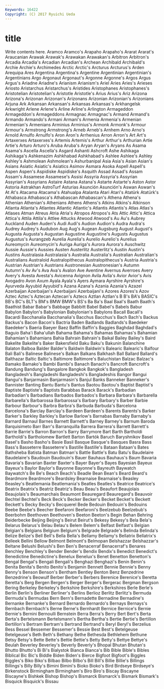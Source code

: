 ```yaml
---
Keywords: 16422 
Copyright: (C) 2017 Ryuichi Ueda
---
```


# title

Write contents here.
Aramco
Aramco's Arapaho Arapaho's Ararat Ararat's Araucanian Arawak Arawak's Arawakan Arawakan's
Arbitron Arbitron's Arcadia Arcadia's Arcadian Arcadian's Archean Archibald Archibald's Archie
Archie's Archimedes Arctic Arctic's Arcturus Arcturus's Arden Arequipa Ares Argentina
Argentina's Argentine Argentinian Argentinian's Argentinians Argo Argonaut Argonaut's Argonne Argonne's
Argos Argus Argus's Ariadne Ariadne's Arianism Arianism's Ariel Aries Aries's
Arieses Ariosto Aristarchus Aristarchus's Aristides Aristophanes Aristophanes's Aristotelian Aristotelian's Aristotle
Aristotle's Arius Arius's Ariz Arizona Arizona's Arizonan Arizonan's Arizonans Arizonian
Arizonian's Arizonians Arjuna Ark Arkansan Arkansan's Arkansas Arkansas's Arkhangelsk Arkwright
Arlene Arlene's Arline Arline's Arlington Armageddon Armageddon's Armageddons Armagnac Armagnac's
Armand Armand's Armando Armando's Armani Armani's Armenia Armenia's Armenian Armenian's
Armenians Arminius Arminius's Armonk Armonk's Armour Armour's Armstrong Armstrong's Arneb
Arneb's Arnhem Arno Arno's Arnold Arnulfo Arnulfo's Aron Aron's Arrhenius
Arron Arron's Art Art's Artaxerxes Artaxerxes's Artemis Artemis's Arthur Arthur's
Arthurian Artie Artie's Arturo Arturo's Aruba Aruba's Aryan Aryan's Aryans
As Asama Asama's Ascella Ascella's Asgard Ashanti Ashcroft Ashe Ashikaga
Ashikaga's Ashkenazim Ashkhabad Ashkhabad's Ashlee Ashlee's Ashley Ashley's Ashmolean Ashmolean's
Ashurbanipal Asia Asia's Asian Asian's Asians Asiatic Asiatic's Asiatics Asimov
Asmara Asoka Aspell Aspell's Aspen Aspen's Aspidiske Aspidiske's Asquith Assad
Assad's Assam Assam's Assamese Assamese's Assisi Assyria Assyria's Assyrian Assyrian's
Assyrians Astaire Astana Astana's Astarte Astarte's Aston Astor Astoria Astrakhan
AstroTurf Asturias Asunción Asunción's Aswan Aswan's At At's Atacama Atacama's
Atahualpa Atalanta Atari Atari's Atatürk Atatürk's Athabasca Athabasca's Athabascan Athabascan's
Athena Athena's Athenian Athenian's Athenians Athens Athens's Atkins Atkins's Atkinson
Atlanta Atlanta's Atlantes Atlantic Atlantic's Atlantis Atlantis's Atlas Atlas's Atlases
Atman Atreus Atria Atria's Atropos Atropos's Ats Attic Attic's Attica
Attica's Attila Attila's Attlee Attucks Atwood Atwood's Au Au's Aubrey
Auckland Auden Auden's Audi Audi's Audion Audion's Audra Audra's Audrey
Audrey's Audubon Aug Aug's Augean Augsburg August August's Augusta Augusta's
Augustan Augustine Augustine's Augusts Augustus Augustus's Aurangzeb Aurelia Aurelia's Aurelio
Aurelio's Aurelius Aureomycin Aureomycin's Auriga Auriga's Aurora Aurora's Auschwitz Aussie
Aussie's Aussies Austen Austerlitz Austerlitz's Austin Austin's Austins Australasia Australasia's
Australia Australia's Australian Australian's Australians Australoid Australopithecus Australopithecus's Austria Austria's
Austrian Austrian's Austrians Austronesian Austronesian's Autumn Autumn's Av Av's Ava
Ava's Avalon Ave Aventine Avernus Averroes Avery Avery's Avesta Avesta's
Avicenna Avignon Avila Avila's Avior Avior's Avis Avogadro Avon Axum
Ayala Ayala's Ayers Aymara Ayrshire Ayrshire's Ayurveda Ayyubid Ayyubid's Azana
Azana's Azania Azania's Azazel Azerbaijan Azerbaijan's Azerbaijani Azerbaijani's Azores Azores's
Azov Aztec Aztec's Aztecan Aztecan's Aztecs Aztlan Aztlan's B B's
BA's BASIC's BB's BC's BLT's BM's BMW BMW's BS's Ba
Ba's Baal Baal's Baath Baath's Baathist Babar Babar's Babbage Babbitt
Babel Babel's Babels Babur Babylon Babylon's Babylonian Babylonian's Babylons Bacall
Bacall's Bacardi Bacchanalia Bacchanalia's Bacchus Bacchus's Bach Bach's Backus Backus's
Bacon Bacon's Bactria Baden Badlands Badlands's Baedeker Baedeker's Baeria Baeyer
Baez Baffin Baffin's Baggies Baghdad Baghdad's Baguio Baha'i Baha'ullah Bahama
Bahama's Bahamas Bahamas's Bahamian Bahamian's Bahamians Bahia Bahrain Bahrain's Baikal
Bailey Bailey's Baird Bakelite Bakelite's Baker Bakersfield Baku Baku's Bakunin
Balanchine Balaton Balboa Balder Balder's Baldwin Baldwin's Balearic Balearic's Balfour
Bali Bali's Balinese Balinese's Balkan Balkans Balkhash Ball Ballard Ballard's
Balthazar Baltic Baltic's Baltimore Baltimore's Baluchistan Balzac Balzac's Bamako Bamako's
Bambi Bambi's Banach Banach's Bancroft Bancroft's Bandung Bandung's Bangalore Bangkok
Bangkok's Bangladesh Bangladesh's Bangladeshi Bangladeshi's Bangladeshis Bangor Bangui Bangui's Banjarmasin
Banjarmasin's Banjul Banks Banneker Banneker's Bannister Banting Bantu Bantu's Bantus
Baotou Baotou's Baptist Baptist's Baptiste Baptiste's Baptists Barabbas Barack Barack's
Barbadian Barbadian's Barbadians Barbados Barbados's Barbara Barbara's Barbarella Barbarella's Barbarossa
Barbarossa's Barbary Barbary's Barber Barbie Barbour Barbour's Barbra Barbra's Barbuda
Barbuda's Barcelona Barcelona's Barclay Barclay's Bardeen Bardeen's Barents Barents's Barker
Barker's Barkley Barkley's Barlow Barlow's Barnabas Barnaby Barnaby's Barnard Barnaul
Barnes Barnett Barnett's Barney Barney's Barnum Baroda Barquisimeto Barr Barr's
Barranquilla Barrera Barrera's Barrett Barrett's Barrie Barrie's Barron Barron's Barry
Barrymore Bart Barth Bartholdi Bartholdi's Bartholomew Bartlett Barton Bartók Baruch
Baryshnikov Basel Basel's Basho Basho's Basie Basil Basque Basque's Basques
Basra Bass Bass's Basseterre Basseterre's Bastille Bastille's Bataan Bataan's Bates
Bathsheba Batista Batman Batman's Battle Battle's Batu Batu's Baudelaire Baudelaire's
Baudouin Baudouin's Bauer Bauhaus Bauhaus's Baum Bavaria Bavaria's Bavarian Baxter
Baxter's Bayer Bayer's Bayes Bayesian Bayeux Bayeux's Baylor Baylor's Bayonne
Bayonne's Bayreuth Baywatch Baywatch's Be Be's Beach Beach's Beadle Bean
Bean's Beard Beard's Beardmore Beardmore's Beardsley Bearnaise Bearnaise's Beasley Beasley's
Beatlemania Beatlemania's Beatles Beatles's Beatrice Beatrice's Beatrix Beatrix's Beatriz Beatriz's
Beau Beau's Beaufort Beaujolais Beaujolais's Beaumarchais Beaumont Beauregard Beauregard's Beauvoir
Bechtel Bechtel's Beck Beck's Becker Becker's Becket Becket's Beckett Beckett's
Becky Becky's Becquerel Bede Bedouin Bedouin's Bedouins Beebe Beebe's Beecher
Beefaroni Beefaroni's Beelzebub Beelzebub's Beerbohm Beethoven Beethoven's Beeton Beeton's Begin
Behan Behring Beiderbecke Beijing Beijing's Beirut Beirut's Bekesy Bekesy's Bela
Bela's Belarus Belarus's Belau Belau's Belem Belem's Belfast Belfast's Belgian
Belgian's Belgians Belgium Belgium's Belgrade Belgrade's Belinda Belinda's Belize Belize's
Bell Bell's Bella Bella's Bellamy Bellamy's Bellatrix Bellatrix's Belleek Bellini
Bellow Belmont Belmont's Belmopan Belshazzar Belshazzar's Beltane Belushi Belushi's Ben
Ben's Benacerraf Benacerraf's Benares Benchley Benchley's Bender Bender's Bendix Bendix's
Benedict Benedict's Benedictine Benedictine's Benelux Benelux's Benet Benetton Benetton's Bengal
Bengal's Bengali Bengali's Benghazi Benghazi's Benin Benin's Benita Benita's Benito
Benito's Benjamin Bennett Bennie Bennie's Benny Benny's Benson Benson's Bentham
Bentley Benton Benz Benzedrine Benzedrine's Beowulf Berber Berber's Berbers Berenice
Berenice's Beretta Beretta's Berg Bergen Bergen's Berger Berger's Bergerac Bergman
Bergson Bering Berkeley Berkeley's Berkshire Berkshire's Berkshires Berle Berle's Berlin
Berlin's Berliner Berliner's Berlins Berlioz Berlitz Berlitz's Bermuda Bermuda's Bermudas
Bern Bern's Bernadette Bernadine Bernadine's Bernanke Bernanke's Bernard Bernardo Bernardo's
Bernays Bernays's Bernbach Bernbach's Berne Berne's Bernhardt Bernice Bernice's Bernie
Bernie's Bernini Bernoulli Bernstein Berra Berra's Berry Bert Bert's Berta
Berta's Bertelsmann Bertelsmann's Bertha Bertha's Bertie Bertie's Bertillon Bertillon's Bertram
Bertram's Bertrand Bertrand's Beryl Beryl's Berzelius Bess Bessel Bessemer Bessemer's
Bessie Best Best's Betelgeuse Betelgeuse's Beth Beth's Bethany Bethe Bethesda
Bethlehem Bethune Betsy Betsy's Bette Bette's Bettie Bettie's Betty Betty's
Bettye Bettye's Beulah Beverley Beverley's Beverly Beverly's Bhopal Bhutan Bhutan's
Bhutto Bhutto's Bi Bi's Bialystok Bianca Bianca's Bib Bible Bible's
Bibles Biblical Bic Bic's Biddle Biden Biden's Bierce Bigfoot Bigfoot's
Biggles Biggles's Biko Biko's Bilbao Bilbo Bilbo's Bill Bill's Billie
Billie's Billings Billings's Billy Billy's Bimini Bimini's Bioko Bioko's Bird
Birdseye Birdseye's Birkenstock Birmingham Birmingham's Biro Biro's Biscay Biscayne Biscayne's
Bishkek Bishop Bishop's Bismarck Bismarck's Bismark Bismark's Bisquick Bisquick's Bissau
